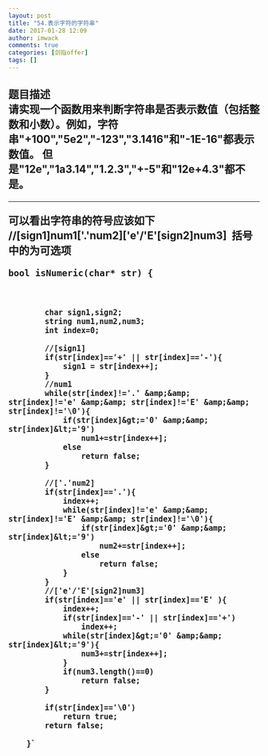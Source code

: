 ```yaml
---
layout: post
title: "54.表示字符的字符串"
date: 2017-01-28 12:09
author: imwack
comments: true
categories: [剑指offer]
tags: []
---
```

<h2 class="subject-item-title">题目描述


<div class="subject-describe">请实现一个函数用来判断字符串是否表示数值（包括整数和小数）。例如，字符串"+100","5e2","-123","3.1416"和"-1E-16"都表示数值。 但是"12e","1a3.14","1.2.3","+-5"和"12e+4.3"都不是。</div>
<div class="subject-describe">

<hr />

可以看出字符串的符号应该如下         //[sign1]num1['.'num2]['e'/'E'[sign2]num3]  括号中的为可选项</div>
<div class="subject-describe">


<code class="">bool isNumeric(char* str)
        {
    
            char sign1,sign2;
            string num1,num2,num3;
            int index=0;
            
            //[sign1]
            if(str[index]=='+' || str[index]=='-'){
                sign1 = str[index++];  
            }
            //num1
            while(str[index]!='.' &amp;&amp; str[index]!='e' &amp;&amp; str[index]!='E' &amp;&amp; str[index]!='\0'){
                if(str[index]&gt;='0' &amp;&amp; str[index]&lt;='9')
                    num1+=str[index++];
                else
                    return false;
            }
            
            //['.'num2]
            if(str[index]=='.'){
                index++;
                while(str[index]!='e' &amp;&amp; str[index]!='E' &amp;&amp; str[index]!='\0'){
                    if(str[index]&gt;='0' &amp;&amp; str[index]&lt;='9')
                        num2+=str[index++];
                    else
                        return false;
                }
            }
            //['e'/'E'[sign2]num3]
            if(str[index]=='e' || str[index]=='E' ){
                index++;
                if(str[index]=='-' || str[index]=='+')
                    index++;
                while(str[index]&gt;='0' &amp;&amp; str[index]&lt;='9'){
                    num3+=str[index++];
                }
                if(num3.length()==0)
                    return false;
            }
    
            if(str[index]=='\0')
                return true;
            return false;
            
        }`

&nbsp;

</div>
